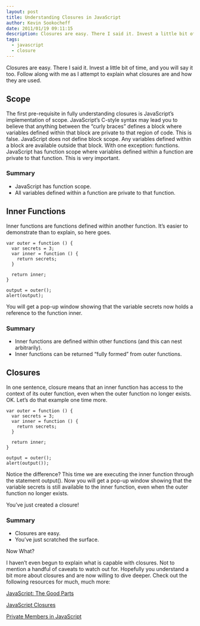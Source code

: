 ```yaml
---
layout: post
title: Understanding Closures in JavaScript
author: Kevin Sookocheff
date: 2011/01/19 09:11:15
description: Closures are easy. There I said it. Invest a little bit of time, and you will say it too. Follow along with me as I attempt to explain what closures are and how they are used.
tags:
  - javascript
  - closure
---
```


Closures are easy. There I said it. Invest a little bit of time, and you will say it too. Follow along with me as I attempt to explain what closures are and how they are used.

## Scope

The first pre-requisite in fully understanding closures is JavaScript’s implementation of scope. JavaScript’s C-style syntax may lead you to believe that anything between the “curly braces” defines a block where variables defined within that block are private to that region of code. This is false. JavaScript does not define block scope. Any variables defined within a block are available outside that block. With one exception: functions. JavaScript has function scope where variables defined within a function are private to that function. This is very important.

### Summary

*   JavaScript has function scope.
*   All variables defined within a function are private to that function.

## Inner Functions

Inner functions are functions defined within another function. It’s easier to demonstrate than to explain, so here goes.

    var outer = function () {
      var secrets = 3;
      var inner = function () {
        return secrets;
      }        
    
      return inner;
    }   
    
    output = outer();
    alert(output);

You will get a pop-up window showing that the variable secrets now holds a reference to the function inner.

### Summary

*   Inner functions are defined within other functions (and this can nest arbitrarily).
*   Inner functions can be returned “fully formed” from outer functions.

## Closures

In one sentence, closure means that an inner function has access to the context of its outer function, even when the outer function no longer exists. OK. Let’s do that example one time more.

    var outer = function () {
      var secrets = 3;
      var inner = function () {
        return secrets;
      }
    
      return inner;
    }
    
    output = outer();
    alert(output());

Notice the difference? This time we are executing the inner function through the statement output(). Now you will get a pop-up window showing that the variable secrets is still available to the inner function, even when the outer function no longer exists.

You’ve just created a closure!

### Summary

*   Closures are easy.
*   You’ve just scratched the surface.

Now What?

I haven’t even begun to explain what is capable with closures. Not to mention a handful of caveats to watch out for. Hopefully you understand a bit more about closures and are now willing to dive deeper. Check out the following resources for much, much more:

[JavaScript: The Good Parts][1]

[JavaScript Closures][2]

[Private Members in JavaScript][3]

 [1]: http://www.amazon.com/JavaScript-Good-Parts-Douglas-Crockford/dp/0596517742
 [2]: http://jibbering.com/faq/notes/closures/
 [3]: http://www.crockford.com/javascript/private.html
